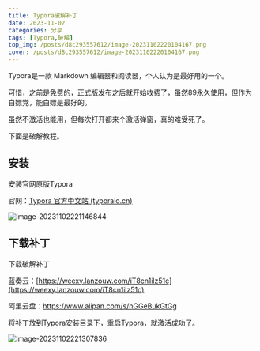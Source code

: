 ```yaml
---
title: Typora破解补丁
date: 2023-11-02
categories: 分享
tags: [Typora,破解]
top_img: /posts/d8c293557612/image-20231102220104167.png
cover: /posts/d8c293557612/image-20231102220104167.png
---
```


Typora是一款 Markdown 编辑器和阅读器，个人认为是最好用的一个。

可惜，之前是免费的，正式版发布之后就开始收费了，虽然89永久使用，但作为白嫖党，能白嫖是最好的。

虽然不激活也能用，但每次打开都来个激活弹窗，真的难受死了。

下面是破解教程。

## 安装

安装官网原版Typora

官网：[Typora 官方中文站 (typoraio.cn)](https://typoraio.cn/)

![image-20231102221146844](image-20231102221146844.jpg)

## 下载补丁

下载破解补丁

蓝奏云：[https://weexy.lanzouw.com/iT8cn1ilz51c](https://weexy.lanzouw.com/iT8cn1ilz51c)

阿里云盘：https://www.alipan.com/s/nGGeBukGtGg

将补丁放到Typora安装目录下，重启Typora，就激活成功了。

![image-20231102221307836](image-20231102221307836.png)

